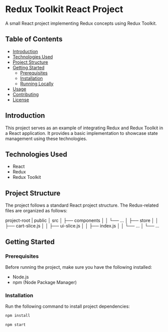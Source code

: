 # Redux Toolkit React Project

A small React project implementing Redux concepts using Redux Toolkit.

## Table of Contents

- [Introduction](#introduction)
- [Technologies Used](#technologies-used)
- [Project Structure](#project-structure)
- [Getting Started](#getting-started)
  - [Prerequisites](#prerequisites)
  - [Installation](#installation)
  - [Running Locally](#running-locally)
- [Usage](#usage)
- [Contributing](#contributing)
- [License](#license)

## Introduction

This project serves as an example of integrating Redux and Redux Toolkit in a React application. It provides a basic implementation to showcase state management using these technologies.

## Technologies Used

- React
- Redux
- Redux Toolkit

## Project Structure

The project follows a standard React project structure. The Redux-related files are organized as follows:

project-root
| public
│ src
│ ├── components
│ │ └── ...
│ ├── store
│ │ ├── cart-slice.js
│ │ ├── ui-slice.js
│ │ ├── index.js
│ │ └── ...
│ └── ...


## Getting Started

### Prerequisites

Before running the project, make sure you have the following installed:

- Node.js
- npm (Node Package Manager)

### Installation

Run the following command to install project dependencies:

```bash
npm install
```
```bash
npm start
```
